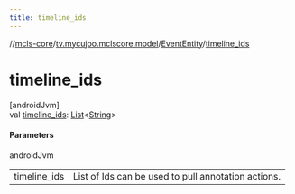 ```yaml
---
title: timeline_ids
---
```

//[mcls-core](../../../index.html)/[tv.mycujoo.mclscore.model](../index.html)/[EventEntity](index.html)/[timeline_ids](timeline_ids.html)



# timeline_ids



[androidJvm]\
val [timeline_ids](timeline_ids.html): [List](https://kotlinlang.org/api/latest/jvm/stdlib/kotlin.collections/-list/index.html)&lt;[String](https://kotlinlang.org/api/latest/jvm/stdlib/kotlin/-string/index.html)&gt;



#### Parameters


androidJvm

| | |
|---|---|
| timeline_ids | List of Ids can be used to pull annotation actions. |




